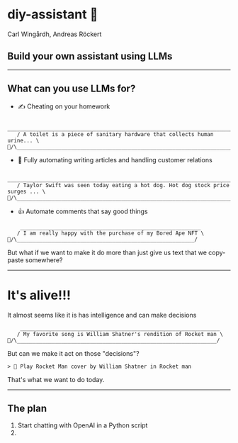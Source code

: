 <!-- classes: talk -->

# diy-assistant 🤖

Carl Wingårdh, Andreas Röckert

## Build your own assistant using LLMs

---
<!-- classes: talk -->

## What can you use LLMs for?
<!-- fragments-start -->

<!-- note If you're a student with 5 minutes to your deadline -->
- ✍️ Cheating on your homework

```ascii
    _______________________________________________________________________
   / A toilet is a piece of sanitary hardware that collects human urine... \
🤖/\_______________________________________________________________________/
```

<!-- note Maybe you are a megacorporation hell bent on saving money wherever you can -->
- 🤖 Fully automating writing articles and handling customer relations

```ascii
    ______________________________________________________________________________
   / Taylor Swift was seen today eating a hot dog. Hot dog stock price surges ... \
🤖/\______________________________________________________________________________/
```

<!-- note A shady amazon retailer who wants it to look like people like your product -->
- 👍 Automate comments that say good things

```ascii
    _________________________________________________________
   / I am really happy with the purchase of my Bored Ape NFT \
🤖/\________________________________________________________/
```

But what if we want to make it do more than just give us text that we copy-paste somewhere?

<!-- fragments-end -->
---

# It's alive!!!
<!-- fragments-start -->
It almost seems like it is has intelligence and can make decisions

```ascii
    _______________________________________________________________
   / My favorite song is William Shatner's rendition of Rocket man \
🤖/\_______________________________________________________________/
```

But can we make it act on those "decisions"?

```ascii
> 🤖 Play Rocket Man cover by William Shatner in Rocket man 
```

That's what we want to do today.

<!-- fragments-end -->
---

## The plan

1. Start chatting with OpenAI in a Python script
2. 